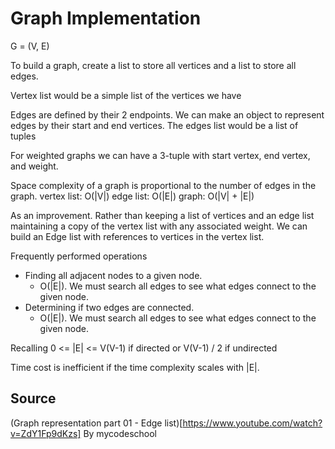 # Graph Implementation
G = (V, E)

To build a graph, create a list to store all vertices and a list to store all edges.

Vertex list would be a simple list of the vertices we have

Edges are defined by their 2 endpoints. We can make an object to represent edges by their start and end vertices. The edges list would be a list of tuples

For weighted graphs we can have a 3-tuple with start vertex, end vertex, and weight.

Space complexity of a graph is proportional to the number of edges in the graph.
  vertex list: O(|V|)
  edge list: O(|E|)
  graph: O(|V| + |E|)

As an improvement. Rather than keeping a list of vertices and an edge list maintaining a copy of the vertex list with any associated weight. We can build an Edge list with references to vertices in the vertex list.


Frequently performed operations
  + Finding all adjacent nodes to a given node.
    + O(|E|). We must search all edges to see what edges connect to the given node.
  + Determining if two edges are connected.
    + O(|E|). We must search all edges to see what edges connect to the given node.

Recalling
0 <= |E| <= V(V-1) if directed or V(V-1) / 2 if undirected

Time cost is inefficient if the time complexity scales with |E|.

## Source
(Graph representation part 01 - Edge list)[https://www.youtube.com/watch?v=ZdY1Fp9dKzs] By mycodeschool
